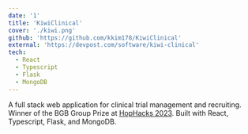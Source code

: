 ```yaml
---
date: '1'
title: 'KiwiClinical'
cover: './kiwi.png'
github: 'https://github.com/kkim178/KiwiClinical'
external: 'https://devpost.com/software/kiwi-clinical'
tech:
  - React
  - Typescript
  - Flask
  - MongoDB
---
```


A full stack web application for clinical trial management and recruiting. Winner of the BGB Group Prize at [HopHacks 2023](https://devpost.com/software/kiwi-clinical). Built with React, Typescript, Flask, and MongoDB.
